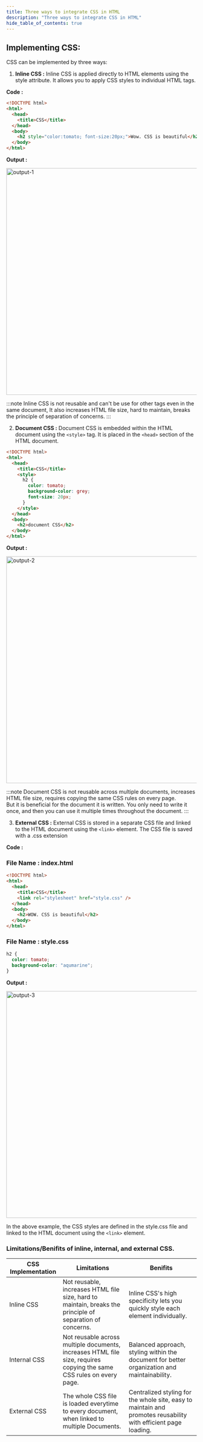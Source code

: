 ```yaml
---
title: Three ways to integrate CSS in HTML
description: "Three ways to integrate CSS in HTML"
hide_table_of_contents: true
---
```


## Implementing CSS:

CSS can be implemented by three ways:

1. **Inline CSS :** Inline CSS is applied directly to HTML elements using the style attribute. It allows you to apply CSS styles to individual HTML tags.

**Code :**

```html showLineNumbers=true
<!DOCTYPE html>
<html>
  <head>
    <title>CSS</title>
  </head>
  <body>
    <h2 style="color:tomato; font-size:20px;">Wow. CSS is beautiful</h2>
  </body>
</html>
```

**Output :**

<img src="/css/01/output-1.png" alt="output-1" width="600px"/>

:::note
Inline CSS is not reusable and can't be use for other tags even in the same document, It also increases HTML file size, hard to maintain, breaks the principle of separation of concerns.
:::

2. **Document CSS :** Document CSS is embedded within the HTML document using the `<style>` tag. It is placed in the `<head>` section of the HTML document.

```html showLineNumbers=true
<!DOCTYPE html>
<html>
  <head>
    <title>CSS</title>
    <style>
      h2 {
        color: tomato;
        background-color: grey;
        font-size: 20px;
      }
    </style>
  </head>
  <body>
    <h2>document CSS</h2>
  </body>
</html>
```

**Output :**

<img src="/css/01/output-2.png" alt="output-2" width="600px"/>

:::note
Document CSS is not reusable across multiple documents, increases HTML file size, requires copying the same CSS rules on every page.  
But it is beneficial for the document it is written. You only need to write it once, and then you can use it multiple times throughout the document.
:::

3. **External CSS :** External CSS is stored in a separate CSS file and linked to the HTML document using the `<link>` element. The CSS file is saved with a .css extension

**Code :**

### **File Name : index.html**

```html showLineNumbers=true
<!DOCTYPE html>
<html>
  <head>
    <title>CSS</title>
    <link rel="stylesheet" href="style.css" />
  </head>
  <body>
    <h2>WOW. CSS is beautiful</h2>
  </body>
</html>
```

### **File Name : style.css**

```css showLineNumbers=true
h2 {
  color: tomato;
  background-color: "aqumarine";
}
```

**Output :**

<img src="/css/01/output-3.png" alt="output-3" width="600px"/>

In the above example, the CSS styles are defined in the style.css file and linked to the HTML document using the `<link>` element.

### Limitations/Benifits of inline, internal, and external CSS.

| CSS Implementation | Limitations                                                                                                          | Benifits                                                                                                       |
| ------------------ | -------------------------------------------------------------------------------------------------------------------- | -------------------------------------------------------------------------------------------------------------- |
| Inline CSS         | Not reusable, increases HTML file size, hard to maintain, breaks the principle of separation of concerns.            | Inline CSS's high specificity lets you quickly style each element individually.                                |
| Internal CSS       | Not reusable across multiple documents, increases HTML file size, requires copying the same CSS rules on every page. | Balanced approach, styling within the document for better organization and maintainability.                    |
| External CSS       | The whole CSS file is loaded everytime to every document, when linked to multiple Documents.                         | Centralized styling for the whole site, easy to maintain and promotes reusability with efficient page loading. |
